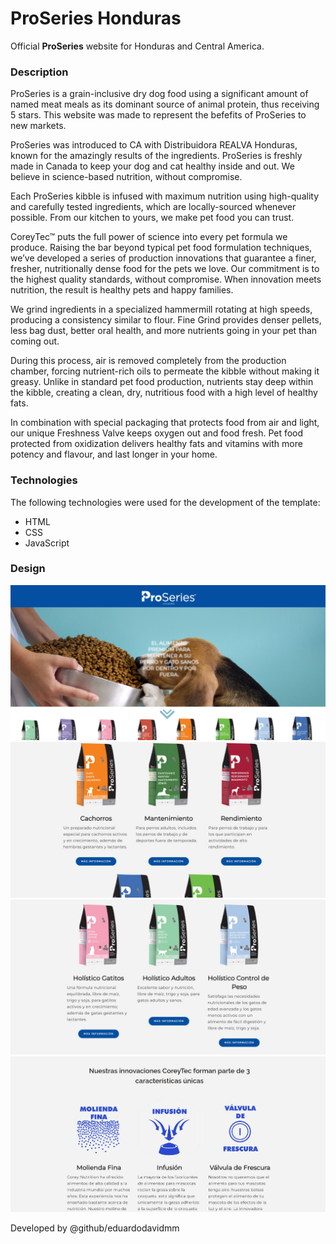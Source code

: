 # ProSeries Honduras

Official **ProSeries** website for Honduras and Central America.

### Description

ProSeries is a grain-inclusive dry dog food using a significant amount of named meat meals as its dominant source of animal protein, thus receiving 5 stars. This website was made to represent the befefits of ProSeries to new markets.

ProSeries was introduced to CA with Distribuidora REALVA Honduras, known for the amazingly results of the ingredients. ProSeries is freshly made in Canada to keep your dog and cat healthy inside and out. We believe in science-based nutrition, without compromise.

Each ProSeries kibble is infused with maximum nutrition using high-quality and carefully tested ingredients, which are locally-sourced whenever possible. From our kitchen to yours, we make pet food you can trust.

CoreyTec™ puts the full power of science into every pet formula we produce. Raising the bar beyond typical pet food formulation techniques, we’ve developed a series of production innovations that guarantee a finer, fresher, nutritionally dense food for the pets we love. Our commitment is to the highest quality standards, without compromise. When innovation meets nutrition, the result is healthy pets and happy families.

We grind ingredients in a specialized hammermill rotating at high speeds, producing a consistency similar to flour. Fine Grind provides denser pellets, less bag dust, better oral health, and more nutrients going in your pet than coming out.

During this process, air is removed completely from the production chamber, forcing nutrient-rich oils to permeate the kibble without making it greasy. Unlike in standard pet food production, nutrients stay deep within the kibble, creating a clean, dry, nutritious food with a high level of healthy fats.

In combination with special packaging that protects food from air and light, our unique Freshness Valve keeps oxygen out and food fresh. Pet food protected from oxidization delivers healthy fats and vitamins with more potency and flavour, and last longer in your home.

### Technologies

The following technologies were used for the development of the template:

- HTML
- CSS
- JavaScript

### Design

![LandingPage](img/LandingPage.jpg)
![Products](img/ProductsPage.jpg)
![Products](img/CatProducts.jpg)
![Products](img/Ingredients.jpg)

Developed by @github/eduardodavidmm
